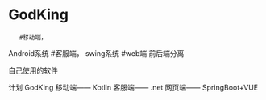 # GodKing

       #移动端，
Android系统
       #客服端，
swing系统
       #web端 
前后端分离

自己使用的软件

计划
       GodKing
              移动端—— Kotlin
              客服端—— .net
              网页端—— SpringBoot+VUE

